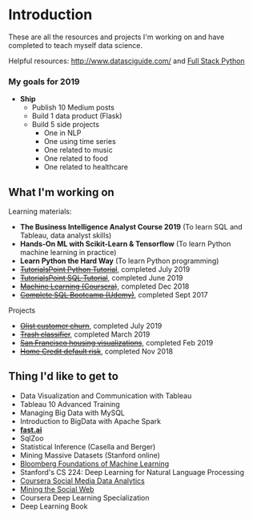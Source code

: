 # Introduction

These are all the resources and projects I'm working on and have completed to teach myself data science.

Helpful resources: http://www.datasciguide.com/ and [Full Stack Python](https://www.fullstackpython.com/table-of-contents.html)

### My goals for 2019

- **Ship**
    - Publish 10 Medium posts
    - Build 1 data product (Flask)
    - Build 5 side projects
        - One in NLP
        - One using time series
        - One related to music 
        - One related to food
        - One related to healthcare

## What I'm working on

Learning materials:
- **The Business Intelligence Analyst Course 2019** (To learn SQL and Tableau, data analyst skills)
- **Hands-On ML with Scikit-Learn & Tensorflow** (To learn Python machine learning in practice)
- **Learn Python the Hard Way** (To learn Python programming)
- ~~[TutorialsPoint Python Tutorial](https://www.tutorialspoint.com/python/)~~, completed July 2019
- ~~[TutorialsPoint SQL Tutorial](https://www.tutorialspoint.com/sql/)~~, completed June 2019
- ~~[Machine Learning (Coursera)](https://www.coursera.org/learn/machine-learning)~~, completed Dec 2018
- ~~[Complete SQL Bootcamp (Udemy)](https://www.udemy.com/the-complete-sql-bootcamp/)~~, completed Sept 2017

Projects
- ~~[Olist customer churn](https://github.com/collindching/Olist-Customer-Churn)~~, completed July 2019
- ~~[Trash classifier](https://github.com/collindching/Waste-Sorter)~~, completed March 2019
- ~~[San Francisco housing visualizations](https://github.com/collindching/sf_housing)~~, completed Feb 2019
- ~~[Home Credit default risk](https://www.kaggle.com/c/home-credit-default-risk)~~, completed Nov 2018

## Thing I'd like to get to

- Data Visualization and Communication with Tableau
- Tableau 10 Advanced Training
- Managing Big Data with MySQL
- Introduction to BigData with Apache Spark
- **[fast.ai](https://course.fast.ai/)** 
- SqlZoo
- Statistical Inference (Casella and Berger)
- Mining Massive Datasets (Stanford online)
- [Bloomberg Foundations of Machine Learning](https://bloomberg.github.io/foml/#home)
- Stanford's CS 224: Deep Learning for Natural Language Processing
- [Coursera Social Media Data Analytics](https://www.coursera.org/learn/social-media-data-analytics)
- [Mining the Social Web](https://www.webpages.uidaho.edu/~stevel/504/mining-the-social-web-2nd-edition.pdf)
- Coursera Deep Learning Specialization
- Deep Learning Book

